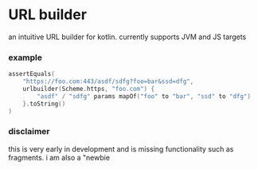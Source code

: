 # URL builder
an intuitive URL builder for kotlin. currently supports JVM and JS targets
### example
```kotlin
assertEquals(
    "https://foo.com:443/asdf/sdfg?foo=bar&ssd=dfg",
    urlbuilder(Scheme.https, "foo.com") {
        "asdf" / "sdfg" params mapOf("foo" to "bar", "ssd" to "dfg")
    }.toString()
)
```

### disclaimer
this is very early in development and is missing functionality such as fragments. i am also a "newbie

